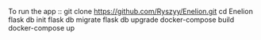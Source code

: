To run the app ::
    git clone https://github.com/Ryszyy/Enelion.git
    cd Enelion
    flask db init
    flask db migrate
    flask db upgrade
    docker-compose build
    docker-compose up
